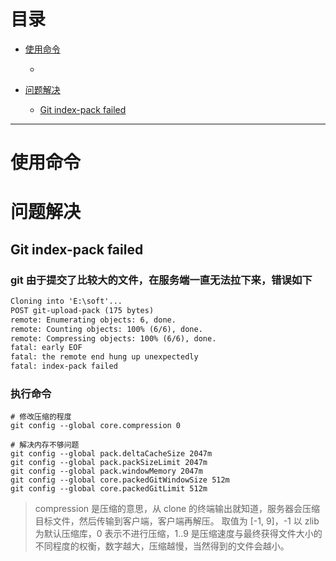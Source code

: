 # 目录
* [使用命令](#使用命令)
  * [](#)
  
* [问题解决](#问题解决)
  * [Git index-pack failed](#itindexpackfailed)

*****************************************************************************

# 使用命令




# 问题解决
## Git index-pack failed
### git 由于提交了比较大的文件，在服务端一直无法拉下来，错误如下
```diff
Cloning into 'E:\soft'...
POST git-upload-pack (175 bytes)
remote: Enumerating objects: 6, done.
remote: Counting objects: 100% (6/6), done.
remote: Compressing objects: 100% (6/6), done.
fatal: early EOF
fatal: the remote end hung up unexpectedly
fatal: index-pack failed
```

### 执行命令
```sehll
# 修改压缩的程度
git config --global core.compression 0

# 解决内存不够问题
git config --global pack.deltaCacheSize 2047m
git config --global pack.packSizeLimit 2047m
git config --global pack.windowMemory 2047m
git config --global core.packedGitWindowSize 512m
git config --global core.packedGitLimit 512m
```
> compression 是压缩的意思，从 clone 的终端输出就知道，服务器会压缩目标文件，然后传输到客户端，客户端再解压。
取值为 [-1, 9]，-1 以 zlib 为默认压缩库，0 表示不进行压缩，1..9 是压缩速度与最终获得文件大小的不同程度的权衡，数字越大，压缩越慢，当然得到的文件会越小。





